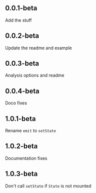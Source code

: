 ## 0.0.1-beta
Add the stuff
## 0.0.2-beta
Update the readme and example
## 0.0.3-beta
Analysis options and readme
## 0.0.4-beta
Doco fixes
## 1.0.1-beta
Rename `emit` to `setState`
## 1.0.2-beta
Documentation fixes
## 1.0.3-beta
Don't call `setState` if `State` is not mounted

